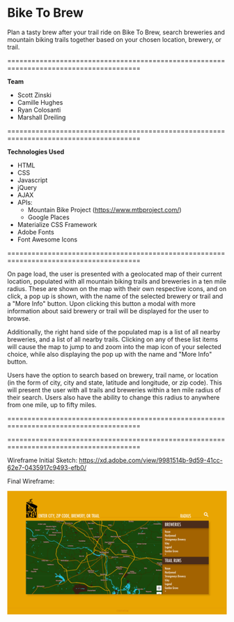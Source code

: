 # Bike To Brew

Plan a tasty brew after your trail ride on Bike To Brew, search breweries and mountain biking trails together based on your chosen location, brewery, or trail.

=======================================================================================

**Team**
- Scott Zinski
- Camille Hughes
- Ryan Colosanti
- Marshall Dreiling

=======================================================================================

**Technologies Used**
- HTML
- CSS
- Javascript
- jQuery
- AJAX
- APIs: 
    - Mountain Bike Project (https://www.mtbproject.com/)
    - Google Places
- Materialize CSS Framework
- Adobe Fonts
- Font Awesome Icons

=======================================================================================

On page load, the user is presented with a geolocated map of their current location, populated with all mountain biking trails and breweries in a ten mile radius. These are shown on the map with their own respective icons, and on click, a pop up is shown, with the name of the selected brewery or trail and a "More Info" button. Upon clicking this button a modal with more information about said brewery or trail will be displayed for the user to browse.

Additionally, the right hand side of the populated map is a list of all nearby breweries, and a list of all nearby trails. Clicking on any of these list items will cause the map to jump to and zoom into the map icon of your selected choice, while also displaying the pop up with the name and "More Info" button.

Users have the option to search based on brewery, trail name, or location (in the form of city, city and state, latitude and longitude, or zip code). This will present the user with all trails and breweries within a ten mile radius of their search. Users also have the ability to change this radius to anywhere from one mile, up to fifty miles.

=======================================================================================


=======================================================================================

Wireframe Initial Sketch: https://xd.adobe.com/view/9981514b-9d59-41cc-62e7-0435917c9493-efb0/

Final Wireframe: 

![Final Wireframe](assets/mockups/final_wireframe.png)
